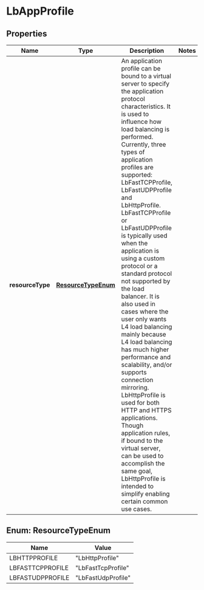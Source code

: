 # LbAppProfile

## Properties
Name | Type | Description | Notes
------------ | ------------- | ------------- | -------------
**resourceType** | [**ResourceTypeEnum**](#ResourceTypeEnum) | An application profile can be bound to a virtual server to specify the application protocol characteristics. It is used to influence how load balancing is performed. Currently, three types of application profiles are supported: LbFastTCPProfile, LbFastUDPProfile and LbHttpProfile. LbFastTCPProfile or LbFastUDPProfile is typically used when the application is using a custom protocol or a standard protocol not supported by the load balancer. It is also used in cases where the user only wants L4 load balancing mainly because L4 load balancing has much higher performance and scalability, and/or supports connection mirroring. LbHttpProfile is used for both HTTP and HTTPS applications. Though application rules, if bound to the virtual server, can be used to accomplish the same goal, LbHttpProfile is intended to simplify enabling certain common use cases.  | 

<a name="ResourceTypeEnum"></a>
## Enum: ResourceTypeEnum
Name | Value
---- | -----
LBHTTPPROFILE | &quot;LbHttpProfile&quot;
LBFASTTCPPROFILE | &quot;LbFastTcpProfile&quot;
LBFASTUDPPROFILE | &quot;LbFastUdpProfile&quot;
